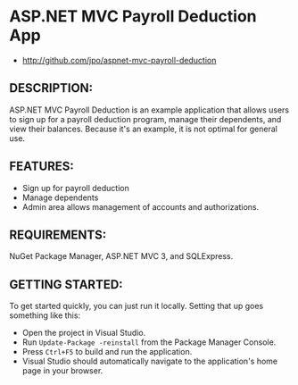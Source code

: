 # ASP.NET MVC Payroll Deduction App

* http://github.com/jpo/aspnet-mvc-payroll-deduction

## DESCRIPTION:

ASP.NET MVC Payroll Deduction is an example application that allows users to sign up for a payroll deduction program, manage their dependents, and view their balances. Because it's an example, it is not optimal for general use.

## FEATURES:

* Sign up for payroll deduction
* Manage dependents
* Admin area allows management of accounts and authorizations.  

## REQUIREMENTS:

NuGet Package Manager,  ASP.NET MVC 3, and SQLExpress.

## GETTING STARTED:

To get started quickly, you can just run it locally. Setting that up goes something like this:

* Open the project in Visual Studio.
* Run ```Update-Package -reinstall``` from the Package Manager Console.
* Press ```Ctrl+F5``` to build and run the application.
* Visual Studio should automatically navigate to the application's home page in your browser.